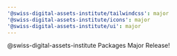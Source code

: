 ```yaml
---
'@swiss-digital-assets-institute/tailwindcss': major
'@swiss-digital-assets-institute/icons': major
'@swiss-digital-assets-institute/ui': major
---
```


@swiss-digital-assets-institute Packages Major Release!
